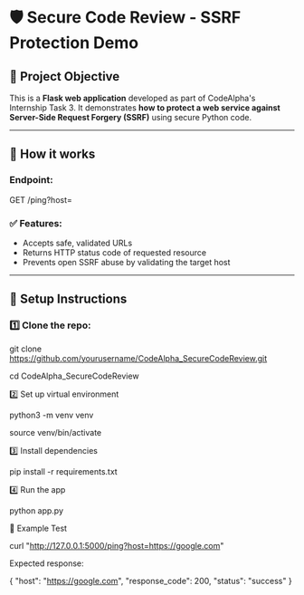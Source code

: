 # 🛡️ Secure Code Review - SSRF Protection Demo

## 🧠 Project Objective
This is a **Flask web application** developed as part of CodeAlpha's Internship Task 3. It demonstrates **how to protect a web service against Server-Side Request Forgery (SSRF)** using secure Python code.

---

## 🚀 How it works

### Endpoint:

GET /ping?host=
### ✅ Features:

- Accepts safe, validated URLs
- Returns HTTP status code of requested resource
- Prevents open SSRF abuse by validating the target host

---

## 🔧 Setup Instructions

### 1️⃣ Clone the repo:

git clone https://github.com/yourusername/CodeAlpha_SecureCodeReview.git

cd CodeAlpha_SecureCodeReview



2️⃣ Set up virtual environment

python3 -m venv venv

source venv/bin/activate



3️⃣ Install dependencies

pip install -r requirements.txt



4️⃣ Run the app

python app.py



🧪 Example Test


curl "http://127.0.0.1:5000/ping?host=https://google.com"



Expected response:


{
  "host": "https://google.com",
  "response_code": 200,
  "status": "success"
}
